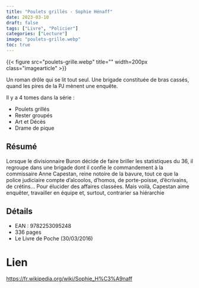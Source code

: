 ```yaml
---
title: "Poulets grillés - Sophie Hénaff"
date: 2023-03-10
draft: false
tags: ["Livre", "Policier"]
categories: ["Lecture"]
image: "poulets-grille.webp"
toc: true
---
```

{{< figure src="poulets-grille.webp" title="" width=200px class="imagearticle" >}}

Un roman drôle qui se lit tout seul.
Une brigade constituée de bras cassés, quand les pires de la PJ mènent une enquête.

Il y a 4 tomes dans la série :
- Poulets grillés
- Rester groupés
- Art et Décès
- Drame de pique

## Résumé 

Lorsque le divisionnaire Buron décide de faire briller les statistiques du 36, il regroupe dans une brigade dont il confie le commandement à la commissaire Anne Capestan, reine notoire de la bavure, tout ce que la police judiciaire compte d’alcoolos, d’homos, de porte-poisse, d’écrivains, de crétins... Pour élucider des affaires classées. Mais voilà, Capestan aime enquêter, travailler en équipe et, surtout, contrarier sa hiérarchie
## Détails 

- EAN : 9782253095248
- 336 pages
- Le Livre de Poche (30/03/2016)

# Lien

https://fr.wikipedia.org/wiki/Sophie_H%C3%A9naff



